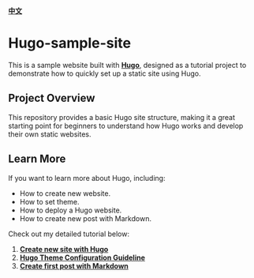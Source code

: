 **[中文](README.zh-TW.md)**

# Hugo-sample-site

This is a sample website built with **[Hugo](https://gohugo.io/)**, designed as a tutorial project to demonstrate how to quickly set up a static site using Hugo.

## Project Overview

This repository provides a basic Hugo site structure, making it a great starting point for beginners to understand how Hugo works and develop their own static websites.

## Learn More

If you want to learn more about Hugo, including:

- How to create new website.
- How to set theme.
- How to deploy a Hugo website.
- How to create new post with Markdown.

Check out my detailed tutorial below:

1. **[Create new site with Hugo](https://maydayxi.github.io/MyDevLog/posts/hugo-new-site-tutorial/)**
2. **[Hugo Theme Configuration Guideline](https://maydayxi.github.io/MyDevLog/posts/hugo-new-site-tutorial/)**
3. **[Create first post with Markdown](https://maydayxi.github.io/MyDevLog/posts/hugo-new-site-tutorial3/)**
